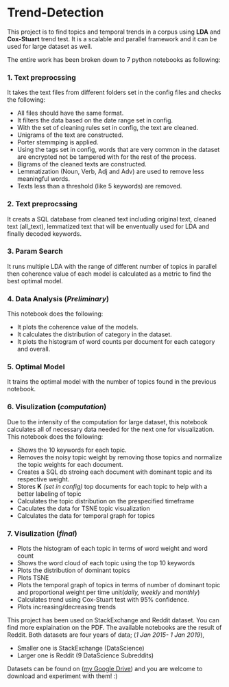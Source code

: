 Trend-Detection
===============


This project is to find topics and temporal trends in a corpus using **LDA** and **Cox-Stuart** trend test. It is a scalable and parallel framework and it can be used for large dataset as well. 

The entire work has been broken down to 7 python notebooks as following:

### 1. Text preprocssing ###

It takes the text files from different folders set in the config files and checks the following:

  * All files should have the same format.
  * It filters the data based on the date range set in config.
  * With the set of cleaning rules set in config, the text are cleaned.
  * Unigrams of the text are constructed.
  * Porter stemmping is applied.
  * Using the tags set in config, words that are very common in the dataset are encrypted not be tampered with for the rest of the process.
  * Bigrams of the cleaned texts are constructed.
  * Lemmatization (Noun, Verb, Adj and Adv) are used to remove less meaningful words.
  * Texts less than a threshold (like 5 keywords) are removed.
  
### 2. Text preprocssing ###

It creats a SQL database from cleaned text including original text, cleaned text (all_text), lemmatized text that will be enventually used for LDA and finally decoded keywords.


### 3. Param Search ###

It runs multiple LDA with the range of different number of topics in parallel then coherence value of each model is calculated as a metric to find the best optimal model.
 
### 4. Data Analysis (*Preliminary*) ###

This notebook does the following:
 * It plots the coherence value of the models. 
 * It calculates the distribution of category in the dataset.
 * It plots the histogram of word counts per document for each category and overall.
 
 
### 5. Optimal Model ###

It trains the optimal model with the number of topics found in the previous notebook.


### 6. Visulization (*computation*) ###

Due to the intensity of the computation for large dataset, this notebook calculates all of necessary data needed for the next one for visualization. This notebook does the following:

 * Shows the 10 keywords for each topic.
 * Removes the noisy topic weight by removing those topics and normalize the topic weights for each document.
 * Creates a SQL db stroing each document with dominant topic and its respective weight.
 * Stores **K** *(set in config)* top documents for each topic to help with a better labeling of topic
 * Calculates the topic distribution on the prespecified timeframe
 * Caculates the data for TSNE topic visualization
 * Calculates the data for temporal graph for topics
 

### 7. Visulization (*final*)  ###

 * Plots the histogram of each topic in terms of word weight and word count
 * Shows the word cloud of each topic using the top 10 keywords
 * Plots the distribution of dominant topics
 * Plots TSNE 
 * Plots the temporal graph of topics in terms of number of dominant topic and proportional weight per time unit(*daily, weekly* and *monthly*)
 * Calculates trend using Cox-Stuart test with 95% confidence.
 * Plots increasing/decreasing trends
 
This project has been used on StackExchange and Reddit dataset. You can find more explaination on the PDF.
The available notebooks are the result of Reddit.
Both datasets are four years of data; (*1 Jan 2015- 1 Jan 2019*), 
 * Smaller one is StackExchange (DataScience)
 * Larger one is Reddit (9 DataScience Subreddits)


Datasets can be found on ([my Google Drive](https://drive.google.com/open?id=1q8Dvm-54CgLj-bmVxD6i1hvRT_WhYhpV)) and you are welcome to download and experiment with them! :)
 
 
